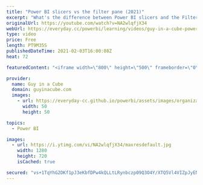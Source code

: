 ```yaml
---
title: "Power BI slicers vs the filter pane (2021)"
excerpt: "What's the difference between Power BI slicers and the Filter pane? The filter panel can satisfy a majority of scenarios. There are a few that it can't. Which Power BI feature will you choose?  Slicer Panel: https://www.youtube.com/watch?v=xy9nmSQeUWg  📢 Become a member: https://guyinacu.be/membership"
originalUrl: https://youtube.com/watch?v=NA2wlqfjX34
webUrl: https://everyday.cc/powerbi/learning/videos/guy-in-a-cube-power-bi-slicers-vs-the-filter-pane-2021/
type: video
price: Free
length: PT9M35S
publishedDateTime: 2021-02-03T16:00:08Z
heat: 72

featuredContent: "<iframe width=\"800\" height=\"500\" frameborder=\"0\" src=\"https://www.youtube.com/embed/NA2wlqfjX34\" allow=\"accelerometer; autoplay; encrypted-media; gyroscope; picture-in-picture\" allowfullscreen></iframe>"

provider:
  name: Guy in a Cube
  domain: guyinacube.com
  images:
    - url: https://everyday-cc.github.io/powerbi/assets/images/organizations/guyinacube.com-50x50.jpg
      width: 50
      height: 50

topics:
  - Power BI

images:
  - url: https://i.ytimg.com/vi/NA2wlqfjX34/maxresdefault.jpg
    width: 1280
    height: 720
    isCached: true

secured: "vs+1TqYhG2DKf1pJ3eKbfDPw4kQLLtLRynbczp09Q3O4Y/XTQ5Vl4VIZpJyENZB6DhlcZ4jKqiFHXyK6U/1XXGCyzjeC9qF+Wd0To0hbzLx78ZBC17WvaqpNgUtAuZ7nQbGR8gA86MMxeuxCsx96BlBa00dwrIpsYPgRs1pO+j5DP5oRalb7PjZv3Rf/8MMBdh8aCmfe/2r1diL+AjN8WmWa3F66Psd1aUF04+oBZlXhopUnviwYQcpLy0nBVt4shXorgUGWNxtWh9Udp3jYXN4w7fDDvwZZb3P5I+ALfn5l97tXGQWAc7XnYMcbDCev0cpkGG1JpA2YMigI7yMFdh+YM/U7FUvhLQKAnhCFuadxejYtiKSLzIsWS/DH2/evW26FkMA8Jddxz/vYgG35iuxInFvpKNjxoS5LlpGpheM=;HyiYxSk4wtSN6r1/J5m3vQ=="
---
```


